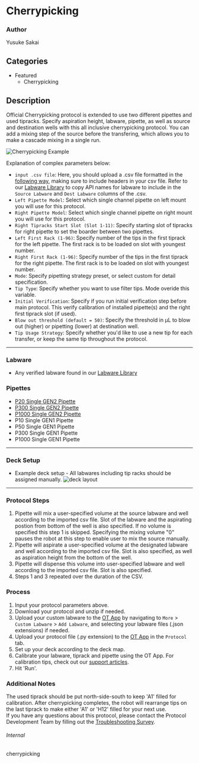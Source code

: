 # Cherrypicking

### Author
Yusuke Sakai

## Categories
* Featured
	* Cherrypicking

## Description

Official Cherrypicking protocol is extended to use two different pipettes and used tipracks. Specify aspiration height, labware, pipette, as well as source and destination wells with this all inclusive cherrypicking protocol. You can add a mixing step of the source before the transfering, which allows you to make a cascade mixing in a single run.

![Cherrypicking Example](https://opentrons-protocol-library-website.s3.amazonaws.com/custom-README-images/cherrypicking/cherrypicking_example.png)

Explanation of complex parameters below:

* `input .csv file`: Here, you should upload a .csv file formatted in the [following way](https://opentrons-protocol-library-website.s3.amazonaws.com/custom-README-images/1211/example.csv), making sure to include headers in your csv file. Refer to our [Labware Library](https://labware.opentrons.com/?category=wellPlate) to copy API names for labware to include in the `Source Labware` and `Dest Labware` columns of the .csv.
* `Left Pipette Model`: Select which single channel pipette on left mount you will use for this protocol.
* `Right Pipette Model`: Select which single channel pipette on right mount you will use for this protocol.
* `Right Tipracks Start Slot (Slot 1-11)`: Specify starting slot of tipracks for right pipette to set the boarder between two pipettes.
* `Left First Rack (1-96)`: Specify number of the tips in the first tiprack for the left pipette. The first rack is to be loaded on slot with youngest number.
* `Right First Rack (1-96)`: Specify number of the tips in the first tiprack for the right pipette. The first rack is to be loaded on slot with youngest number.
* `Mode`: Specify pipetting strategy preset, or select custom for detail specification.
* `Tip Type`: Specify whether you want to use filter tips. Mode overide this variable.
* `Initial Verification`: Specify if you run initial verification step before main protocol. This verify calibration of installed pipette(s) and the right first tiprack slot (if used).
* `Blow out threshold (default = 50)`: Specify the threshold in µL to blow out (higher) or pipetting (lower) at destination well.
* `Tip Usage Strategy`: Specify whether you'd like to use a new tip for each transfer, or keep the same tip throughout the protocol.

---


### Labware
* Any verified labware found in our [Labware Library](https://labware.opentrons.com/?category=wellPlate)

### Pipettes
* [P20 Single GEN2 Pipette](https://opentrons.com/pipettes/)
* [P300 Single GEN2 Pipette](https://opentrons.com/pipettes/)
* [P1000 Single GEN2 Pipette](https://opentrons.com/pipettes/)
* P10 Single GEN1 Pipette
* P50 Single GEN1 Pipette
* P300 Single GEN1 Pipette
* P1000 Single GEN1 Pipette


---

### Deck Setup
* Example deck setup - All labwares including tip racks should be assigned manually.
![deck layout](https://opentrons-protocol-library-website.s3.amazonaws.com/custom-README-images/cherrypicking/Screen+Shot+2021-04-29+at+3.10.02+PM.png)

---

### Protocol Steps
1. Pipette will mix a user-specified volume at the source labware and well according to the imported csv file. Slot of the labware and the aspirating postion from bottom of the well is also specified. If no volume is specified this step 1 is skipped. Specifying the mixing volume "0" pauses the robot at this step to enable user to mix the source manually.
2. Pipette will aspirate a user-specified volume at the designated labware and well according to the imported csv file. Slot is also specified, as well as aspiration height from the bottom of the well.
3. Pipette will dispense this volume into user-specified labware and well according to the imported csv file. Slot is also specified.
4. Steps 1 and 3 repeated over the duration of the CSV.

### Process
1. Input your protocol parameters above.
2. Download your protocol and unzip if needed.
3. Upload your custom labware to the [OT App](https://opentrons.com/ot-app) by navigating to `More` > `Custom Labware` > `Add Labware`, and selecting your labware files (.json extensions) if needed.
4. Upload your protocol file (.py extension) to the [OT App](https://opentrons.com/ot-app) in the `Protocol` tab.
5. Set up your deck according to the deck map.
6. Calibrate your labware, tiprack and pipette using the OT App. For calibration tips, check out our [support articles](https://support.opentrons.com/en/collections/1559720-guide-for-getting-started-with-the-ot-2).
7. Hit 'Run'.

### Additional Notes
The used tiprack should be put north-side-south to keep 'A1' filled for calibration. After cherrypicking completes, the robot will rearrange tips on the last tiprack to make either 'A1' or 'H12' filled for your next use.  
If you have any questions about this protocol, please contact the Protocol Development Team by filling out the [Troubleshooting Survey](https://protocol-troubleshooting.paperform.co/).

###### Internal
cherrypicking
